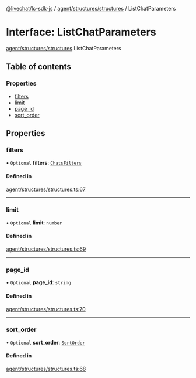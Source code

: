 [@livechat/lc-sdk-js](../README.md) / [agent/structures/structures](../modules/agent_structures_structures.md) / ListChatParameters

# Interface: ListChatParameters

[agent/structures/structures](../modules/agent_structures_structures.md).ListChatParameters

## Table of contents

### Properties

- [filters](agent_structures_structures.ListChatParameters.md#filters)
- [limit](agent_structures_structures.ListChatParameters.md#limit)
- [page\_id](agent_structures_structures.ListChatParameters.md#page_id)
- [sort\_order](agent_structures_structures.ListChatParameters.md#sort_order)

## Properties

### filters

• `Optional` **filters**: [`ChatsFilters`](agent_structures_filters.ChatsFilters.md)

#### Defined in

[agent/structures/structures.ts:67](https://github.com/livechat/lc-sdk-js/blob/25e113d/src/agent/structures/structures.ts#L67)

___

### limit

• `Optional` **limit**: `number`

#### Defined in

[agent/structures/structures.ts:69](https://github.com/livechat/lc-sdk-js/blob/25e113d/src/agent/structures/structures.ts#L69)

___

### page\_id

• `Optional` **page\_id**: `string`

#### Defined in

[agent/structures/structures.ts:70](https://github.com/livechat/lc-sdk-js/blob/25e113d/src/agent/structures/structures.ts#L70)

___

### sort\_order

• `Optional` **sort\_order**: [`SortOrder`](../enums/agent_structures_structures.SortOrder.md)

#### Defined in

[agent/structures/structures.ts:68](https://github.com/livechat/lc-sdk-js/blob/25e113d/src/agent/structures/structures.ts#L68)
